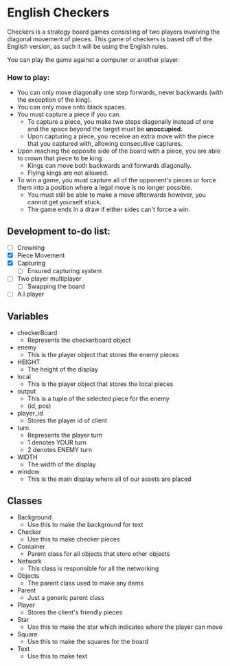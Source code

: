 # English Checkers
Checkers is a strategy board games consisting of two players involving the diagonal movement of pieces.
This game of checkers is based off of the English version, as such it will be using the English rules.

You can play the game against a computer or another player.

### How to play:
 - You can only move diagonally one step forwards, never backwards (with the exception of the king).
 - You can only move onto black spaces.
 - You must capture a piece if you can.
    - To capture a piece, you make two steps diagonally instead of one and the space beyond the target must be __unoccupied.__
    - Upon capturing a piece, you receive an extra move with the piece that you captured with, allowing consecutive captures.
 - Upon reaching the opposite side of the board with a piece, you are able to crown that piece to be king.
    - Kings can move both backwards and forwards diagonally.
    - Flying kings are not allowed.
 - To win a game, you must capture all of the opponent's pieces or force them into a position where a legal move is no longer possible.
    - You must still be able to make a move afterwards however, you cannot get yourself stuck.
    - The game ends in a draw if either sides can't force a win.

## Development to-do list:
 - [ ] Crowning
 - [X] Piece Movement
 - [X] Capturing
    - [ ] Ensured capturing system
 - [ ] Two player multiplayer
    - [ ] Swapping the board
 - [ ] A.I player

## Variables 
 - checkerBoard
    - Represents the checkerboard object
 - enemy
    - This is the player object that stores the enemy pieces
 - HEIGHT
    - The height of the display
 - local
    - This is the player object that stores the local pieces
 - output
    - This is a tuple of the selected piece for the enemy
    - (id, pos)
 - player_id
    - Stores the player id of client
 - turn
    - Represents the player turn
    - 1 denotes YOUR turn
    - 2 denotes ENEMY turn
 - WIDTH
    - The width of the display
 - window
    - This is the main display where all of our assets are placed
## Classes
 - Background
    - Use this to make the background for text
 - Checker
    - Use this to make checker pieces
 - Container
    - Parent class for all objects that store other objects
 - Network
    - This class is responsible for all the networking
 - Objects 
    - The parent class used to make any items
 - Parent
    - Just a generic parent class
 - Player
    - Stores the client's friendly pieces
 - Star
    - Use this to make the star which indicates where the player can move
 - Square
    - Use this to make the squares for the board
 - Text
    - Use this to make text